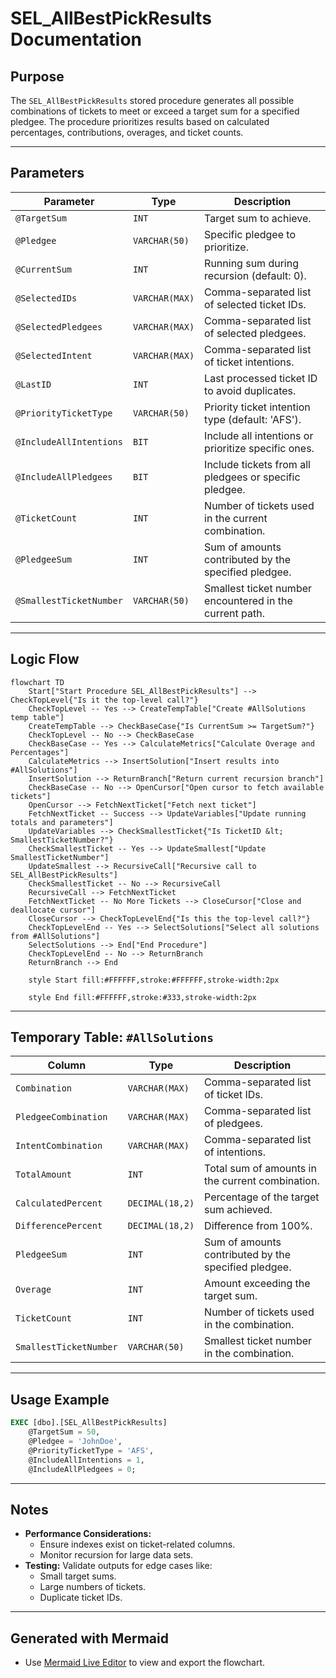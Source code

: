 # SEL_AllBestPickResults Documentation

## Purpose
The `SEL_AllBestPickResults` stored procedure generates all possible combinations of tickets to meet or exceed a target sum for a specified pledgee. The procedure prioritizes results based on calculated percentages, contributions, overages, and ticket counts.

---

## Parameters
| **Parameter**            | **Type**        | **Description**                                             |
|---------------------------|-----------------|-------------------------------------------------------------|
| `@TargetSum`             | `INT`           | Target sum to achieve.                                      |
| `@Pledgee`               | `VARCHAR(50)`   | Specific pledgee to prioritize.                            |
| `@CurrentSum`            | `INT`           | Running sum during recursion (default: 0).                 |
| `@SelectedIDs`           | `VARCHAR(MAX)`  | Comma-separated list of selected ticket IDs.               |
| `@SelectedPledgees`      | `VARCHAR(MAX)`  | Comma-separated list of selected pledgees.                 |
| `@SelectedIntent`        | `VARCHAR(MAX)`  | Comma-separated list of ticket intentions.                 |
| `@LastID`                | `INT`           | Last processed ticket ID to avoid duplicates.              |
| `@PriorityTicketType`    | `VARCHAR(50)`   | Priority ticket intention type (default: 'AFS').           |
| `@IncludeAllIntentions`  | `BIT`           | Include all intentions or prioritize specific ones.        |
| `@IncludeAllPledgees`    | `BIT`           | Include tickets from all pledgees or specific pledgee.     |
| `@TicketCount`           | `INT`           | Number of tickets used in the current combination.         |
| `@PledgeeSum`            | `INT`           | Sum of amounts contributed by the specified pledgee.       |
| `@SmallestTicketNumber`  | `VARCHAR(50)`   | Smallest ticket number encountered in the current path.    |

---

## Logic Flow
```mermaid
flowchart TD
    Start["Start Procedure SEL_AllBestPickResults"] --> CheckTopLevel{"Is it the top-level call?"}
    CheckTopLevel -- Yes --> CreateTempTable["Create #AllSolutions temp table"]
    CreateTempTable --> CheckBaseCase{"Is CurrentSum >= TargetSum?"}
    CheckTopLevel -- No --> CheckBaseCase
    CheckBaseCase -- Yes --> CalculateMetrics["Calculate Overage and Percentages"]
    CalculateMetrics --> InsertSolution["Insert results into #AllSolutions"]
    InsertSolution --> ReturnBranch["Return current recursion branch"]
    CheckBaseCase -- No --> OpenCursor["Open cursor to fetch available tickets"]
    OpenCursor --> FetchNextTicket["Fetch next ticket"]
    FetchNextTicket -- Success --> UpdateVariables["Update running totals and parameters"]
    UpdateVariables --> CheckSmallestTicket{"Is TicketID &lt; SmallestTicketNumber?"}
    CheckSmallestTicket -- Yes --> UpdateSmallest["Update SmallestTicketNumber"]
    UpdateSmallest --> RecursiveCall["Recursive call to SEL_AllBestPickResults"]
    CheckSmallestTicket -- No --> RecursiveCall
    RecursiveCall --> FetchNextTicket
    FetchNextTicket -- No More Tickets --> CloseCursor["Close and deallocate cursor"]
    CloseCursor --> CheckTopLevelEnd{"Is this the top-level call?"}
    CheckTopLevelEnd -- Yes --> SelectSolutions["Select all solutions from #AllSolutions"]
    SelectSolutions --> End["End Procedure"]
    CheckTopLevelEnd -- No --> ReturnBranch
    ReturnBranch --> End

    style Start fill:#FFFFFF,stroke:#FFFFFF,stroke-width:2px

    style End fill:#FFFFFF,stroke:#333,stroke-width:2px
```

---

## Temporary Table: `#AllSolutions`
| **Column**               | **Type**          | **Description**                                             |
|---------------------------|-------------------|-------------------------------------------------------------|
| `Combination`            | `VARCHAR(MAX)`    | Comma-separated list of ticket IDs.                        |
| `PledgeeCombination`     | `VARCHAR(MAX)`    | Comma-separated list of pledgees.                          |
| `IntentCombination`      | `VARCHAR(MAX)`    | Comma-separated list of intentions.                        |
| `TotalAmount`            | `INT`             | Total sum of amounts in the current combination.           |
| `CalculatedPercent`      | `DECIMAL(18,2)`   | Percentage of the target sum achieved.                     |
| `DifferencePercent`      | `DECIMAL(18,2)`   | Difference from 100%.                                      |
| `PledgeeSum`             | `INT`             | Sum of amounts contributed by the specified pledgee.       |
| `Overage`                | `INT`             | Amount exceeding the target sum.                           |
| `TicketCount`            | `INT`             | Number of tickets used in the combination.                 |
| `SmallestTicketNumber`   | `VARCHAR(50)`     | Smallest ticket number in the combination.                 |

---

## Usage Example
```sql
EXEC [dbo].[SEL_AllBestPickResults]
    @TargetSum = 50,
    @Pledgee = 'JohnDoe',
    @PriorityTicketType = 'AFS',
    @IncludeAllIntentions = 1,
    @IncludeAllPledgees = 0;
```

---

## Notes
- **Performance Considerations:**
  - Ensure indexes exist on ticket-related columns.
  - Monitor recursion for large data sets.
- **Testing:** Validate outputs for edge cases like:
  - Small target sums.
  - Large numbers of tickets.
  - Duplicate ticket IDs.

---

## Generated with Mermaid
- Use [Mermaid Live Editor](https://mermaid.live/) to view and export the flowchart.
